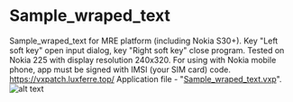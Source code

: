 # Sample_wraped_text
Sample_wraped_text for MRE platform (including Nokia S30+). Key "Left soft key" open input dialog, key "Right soft key" close program. Tested on Nokia 225 with display resolution 240x320. For using with Nokia mobile phone, app must be signed with IMSI (your SIM card) code. https://vxpatch.luxferre.top/
Application file - "[Sample_wraped_text.vxp](https://github.com/RDZDX/Sample_wraped_text/blob/main/Sample_wraped_text.vxp?raw=true)".
![alt text](https://rdzdx.github.io/Sample_wraped_text/picture.jpg)
